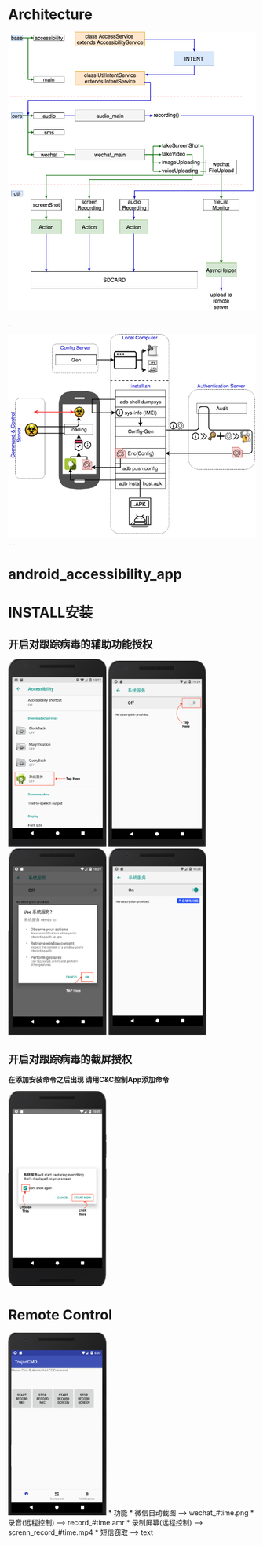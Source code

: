 # Architecture
<img src="readme/remotetrojan.png" width="588"/>

.

<img src="readme/trajon_install.png" width="588"/>
.
.


# android_accessibility_app

# INSTALL安装

## 开启对跟踪病毒的辅助功能授权
<img src="README/EnablePermission1.png" width="200"/>
<img src="README/EnablePermission2.png" width="200"/>
<img src="README/GrantPermission.png" width="200"/>
<img src="README/AccessibilityEnabled.png" width="200"/>

## 开启对跟踪病毒的截屏授权
**在添加安装命令之后出现 请用C&C控制App添加命令**


<img src="README/EnableScreenCapture.png" width="200"/>

# Remote Control
<img src="readme/ControlApp.png" width="200"/>
* 功能
    * 微信自动截图 --> wechat_#time.png
    * 录音(远程控制) --> record_#time.amr
    * 录制屏幕(远程控制) --> screnn_record_#time.mp4
    * 短信窃取 --> text